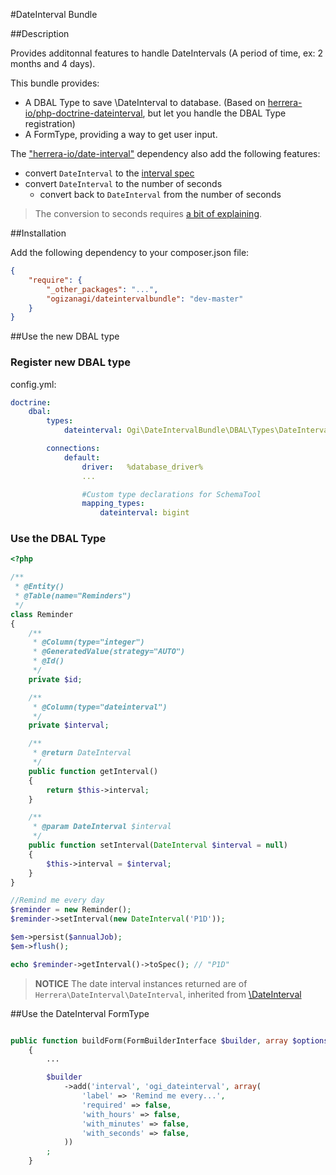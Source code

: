 #DateInterval Bundle

##Description

Provides additonnal features to handle DateIntervals (A period of time, ex: 2 months and 4 days).

This bundle provides:

- A DBAL Type to save \DateInterval to database. (Based on [herrera-io/php-doctrine-dateinterval](https://github.com/herrera-io/php-doctrine-dateinterval), but let you handle the DBAL Type registration)
- A FormType, providing a way to get user input.

The ["herrera-io/date-interval"](https://github.com/herrera-io/php-date-interval) dependency also add the following features:

- convert `DateInterval` to the [interval spec](http://php.net/manual/en/dateinterval.construct.php)
- convert `DateInterval` to the number of seconds
    - convert back to `DateInterval` from the number of seconds

> The conversion to seconds requires [a bit of explaining](https://github.com/herrera-io/php-date-interval/wiki/API#wiki-toSeconds).

##Installation

Add the following dependency to your composer.json file:

``` json
{
    "require": {
        "_other_packages": "...",
        "ogizanagi/dateintervalbundle": "dev-master"
    }
}

```

##Use the new DBAL type

### Register new DBAL type

config.yml:

``` yaml
doctrine:
    dbal:
        types:
            dateinterval: Ogi\DateIntervalBundle\DBAL\Types\DateIntervalType

        connections:
            default:
                driver:   %database_driver%
                ...

                #Custom type declarations for SchemaTool
                mapping_types:
                    dateinterval: bigint
```

### Use the DBAL Type

```php
<?php

/**
 * @Entity()
 * @Table(name="Reminders")
 */
class Reminder
{
    /**
     * @Column(type="integer")
     * @GeneratedValue(strategy="AUTO")
     * @Id()
     */
    private $id;

    /**
     * @Column(type="dateinterval")
     */
    private $interval;

    /**
     * @return DateInterval
     */
    public function getInterval()
    {
        return $this->interval;
    }

    /**
     * @param DateInterval $interval
     */
    public function setInterval(DateInterval $interval = null)
    {
        $this->interval = $interval;
    }
}

//Remind me every day
$reminder = new Reminder();
$reminder->setInterval(new DateInterval('P1D'));

$em->persist($annualJob);
$em->flush();

echo $reminder->getInterval()->toSpec(); // "P1D"
```

> **NOTICE** The date interval instances returned are of `Herrera\DateInterval\DateInterval`, inherited from [\DateInterval](http://php.net/manual/fr/class.dateinterval.php)


##Use the DateInterval FormType

``` php

public function buildForm(FormBuilderInterface $builder, array $options)
    {
        ...

        $builder
            ->add('interval', 'ogi_dateinterval', array(
                'label' => 'Remind me every...',
                'required' => false,
                'with_hours' => false,
                'with_minutes' => false,
                'with_seconds' => false,
            ))
        ;
    }
```

